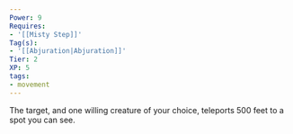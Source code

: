```yaml
---
Power: 9
Requires:
- '[[Misty Step]]'
Tag(s):
- '[[Abjuration|Abjuration]]'
Tier: 2
XP: 5
tags:
- movement
---
```


The target, and one willing creature of your choice, teleports 500 feet to a spot you can see.
